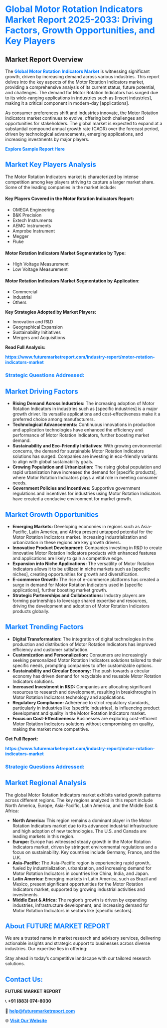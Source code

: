 <h1 style="color: #007BFF;">Global Motor Rotation Indicators Market Report 2025-2033: Driving Factors, Growth Opportunities, and Key Players</h1>

<section id="overview">
<h2>Market Report Overview</h2>
<p>The <a href="https://www.futuremarketreport.com/industry-report/motor-rotation-indicators-market" style="color: #007BFF; text-decoration: none;"><strong>Global Motor Rotation Indicators Market</strong></a> is witnessing significant growth, driven by increasing demand across various industries. This report delves into the key aspects of the Motor Rotation Indicators market, providing a comprehensive analysis of its current status, future potential, and challenges. The demand for Motor Rotation Indicators has surged due to its wide-ranging applications in industries such as [insert industries], making it a critical component in modern-day [applications].</p>
<p>As consumer preferences shift and industries innovate, the Motor Rotation Indicators market continues to evolve, offering both challenges and opportunities for stakeholders. The global market is expected to expand at a substantial compound annual growth rate (CAGR) over the forecast period, driven by technological advancements, emerging applications, and increasing investments by major players.</p>
</section>

<section id="overview">
<p><a href="https://www.futuremarketreport.com/request-sample/reportId=29380" style="color: #007BFF; text-decoration: none;"><strong>Explore Sample Report Here</strong></a></p>
</section>

<section id="key-players">
<h2 style="color: #007BFF;">Market Key Players Analysis</h2>
<p>The Motor Rotation Indicators market is characterized by intense competition among key players striving to capture a larger market share. Some of the leading companies in the market include:</p>
<h4>Key Players Covered in the Motor Rotation Indicators Report:</h4>
<ul><li>OMEGA Engineering</li><li>B&amp;K Precision</li><li>Extech Instruments</li><li>AEMC Instruments</li><li>Amprobe Instrument</li><li>Megger</li><li>Fluke</li></ul>
<h4>Motor Rotation Indicators Market Segmentation by Type:</h4>
<ul><li>High Voltage Measurement</li><li>Low Voltage Measurement</li></ul>

<h4>Motor Rotation Indicators Market Segmentation by Application:</h4>
<ul><li>Commercial</li><li>Industrial</li><li>Others</li></ul>
<p><strong>Key Strategies Adopted by Market Players:</strong></p>
<ul>
<li>Innovation and R&D</li>
<li>Geographical Expansion</li>
<li>Sustainability Initiatives</li>
<li>Mergers and Acquisitions</li>
</ul>
</section>

<section>
<p><strong>Read Full Analysis: </strong></p><a href="https://www.futuremarketreport.com/industry-report/motor-rotation-indicators-market" style="color: #007BFF; text-decoration: none;"><strong>https://www.futuremarketreport.com/industry-report/motor-rotation-indicators-market</strong></a>
<h3 style="color: #007BFF;">Strategic Questions Addressed:</h3>
</section>

<section id="driving-factors">
<h2 style="color: #007BFF;">Market Driving Factors</h2>
<ul>
<li><strong>Rising Demand Across Industries:</strong> The increasing adoption of Motor Rotation Indicators in industries such as [specific industries] is a major growth driver. Its versatile applications and cost-effectiveness make it a preferred choice among manufacturers.</li>
<li><strong>Technological Advancements:</strong> Continuous innovations in production and application technologies have enhanced the efficiency and performance of Motor Rotation Indicators, further boosting market demand.</li>
<li><strong>Sustainability and Eco-Friendly Initiatives:</strong> With growing environmental concerns, the demand for sustainable Motor Rotation Indicators solutions has surged. Companies are investing in eco-friendly variants to align with global sustainability goals.</li>
<li><strong>Growing Population and Urbanization:</strong> The rising global population and rapid urbanization have increased the demand for [specific products], where Motor Rotation Indicators plays a vital role in meeting consumer needs.</li>
<li><strong>Government Policies and Incentives:</strong> Supportive government regulations and incentives for industries using Motor Rotation Indicators have created a conducive environment for market growth.</li>
</ul>
</section>

<section id="growth-opportunities">
<h2 style="color: #007BFF;">Market Growth Opportunities</h2>
<ul>
<li><strong>Emerging Markets:</strong> Developing economies in regions such as Asia-Pacific, Latin America, and Africa present untapped potential for the Motor Rotation Indicators market. Increasing industrialization and urbanization in these regions are key growth drivers.</li>
<li><strong>Innovative Product Development:</strong> Companies investing in R&D to create innovative Motor Rotation Indicators products with enhanced features and applications are likely to gain a competitive edge.</li>
<li><strong>Expansion into Niche Applications:</strong> The versatility of Motor Rotation Indicators allows it to be utilized in niche markets such as [specific niches], creating opportunities for growth and diversification.</li>
<li><strong>E-commerce Growth:</strong> The rise of e-commerce platforms has created a surge in demand for Motor Rotation Indicators used in [specific applications], further boosting market growth.</li>
<li><strong>Strategic Partnerships and Collaborations:</strong> Industry players are forming partnerships to leverage shared expertise and resources, driving the development and adoption of Motor Rotation Indicators products globally.</li>
</ul>
</section>

<section id="trending-factors">
<h2 style="color: #007BFF;">Market Trending Factors</h2>
<ul>
<li><strong>Digital Transformation:</strong> The integration of digital technologies in the production and distribution of Motor Rotation Indicators has improved efficiency and customer satisfaction.</li>
<li><strong>Customization and Personalization:</strong> Consumers are increasingly seeking personalized Motor Rotation Indicators solutions tailored to their specific needs, prompting companies to offer customizable options.</li>
<li><strong>Sustainability and Circular Economy:</strong> The push towards a circular economy has driven demand for recyclable and reusable Motor Rotation Indicators solutions.</li>
<li><strong>Increased Investment in R&D:</strong> Companies are allocating significant resources to research and development, resulting in breakthroughs in Motor Rotation Indicators technology and applications.</li>
<li><strong>Regulatory Compliance:</strong> Adherence to strict regulatory standards, particularly in industries like [specific industries], is influencing product development and quality in the Motor Rotation Indicators market.</li>
<li><strong>Focus on Cost-Effectiveness:</strong> Businesses are exploring cost-efficient Motor Rotation Indicators solutions without compromising on quality, making the market more competitive.</li>
</ul>
</section>

<section>
<p><strong>Get Full Report: </strong></p><a href="https://www.futuremarketreport.com/industry-report/motor-rotation-indicators-market" style="color: #007BFF; text-decoration: none;"><strong>https://www.futuremarketreport.com/industry-report/motor-rotation-indicators-market</strong></a>
<h3 style="color: #007BFF;">Strategic Questions Addressed:</h3>
</section>


<section id="regional-analysis">
<h2 style="color: #007BFF;">Market Regional Analysis</h2>
<p>The global Motor Rotation Indicators market exhibits varied growth patterns across different regions. The key regions analyzed in this report include North America, Europe, Asia-Pacific, Latin America, and the Middle East & Africa:</p>
<ul>
<li><strong>North America:</strong> This region remains a dominant player in the Motor Rotation Indicators market due to its advanced industrial infrastructure and high adoption of new technologies. The U.S. and Canada are leading markets in this region.</li>
<li><strong>Europe:</strong> Europe has witnessed steady growth in the Motor Rotation Indicators market, driven by stringent environmental regulations and a focus on sustainability. Key countries include Germany, France, and the U.K.</li>
<li><strong>Asia-Pacific:</strong> The Asia-Pacific region is experiencing rapid growth, fueled by industrialization, urbanization, and increasing demand for Motor Rotation Indicators in countries like China, India, and Japan.</li>
<li><strong>Latin America:</strong> Emerging markets in Latin America, such as Brazil and Mexico, present significant opportunities for the Motor Rotation Indicators market, supported by growing industrial activities and investments.</li>
<li><strong>Middle East & Africa:</strong> The region’s growth is driven by expanding industries, infrastructure development, and increasing demand for Motor Rotation Indicators in sectors like [specific sectors].</li>
</ul>
</section>

<footer>
<h2 style="color: #007BFF;">About FUTURE MARKET REPORT</h2>
<p>We are a trusted name in market research and advisory services, delivering actionable insights and strategic support to businesses across diverse industries. Our expertise lies in offering:</p>

<p>Stay ahead in today’s competitive landscape with our tailored research solutions.</p>

<h2 style="color: #007BFF;">Contact Us:</h2>
<p><strong>FUTURE MARKET REPORT</strong></p>
<p>📞 <strong>+91 (883) 074-8030</strong></p>
<p>📧 <strong><a href="mailto:help@futuremarketreport.com" style="color: #007BFF;">help@futuremarketreport.com</a></strong></p>
<p>🌐 <strong><a href="https://www.futuremarketreport.com/" style="color: #007BFF;">Visit Our Website</a></strong></p>
</footer>
